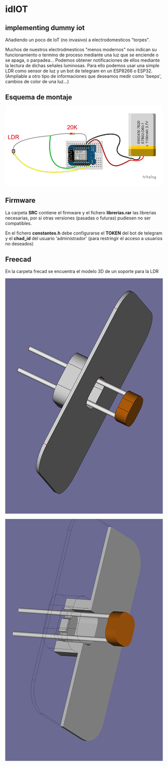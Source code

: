 # idIOT
## implementing dummy iot


Añadiendo un poco de IoT (no invasivo) a electrodomesticos "torpes".

Muchos de nuestros electrodmesticos "menos modernos" nos indican su funcionamiento o termino de proceso mediante una luz que se enciende o se apaga, o parpadea...
Podemos obtener notificaciones de ellos mediante la lectura de dichas señales luminosas.
Para ello podemos usar una simple LDR como sensor de luz y un bot de telegram en un ESP8266 o ESP32.
(Ampliable a otro tipo de informaciones que deseamos medir como 'beeps', cambios de color de una luz...)


## Esquema de montaje
![](./imagenes/wemos-idIOT_mini.png)


## Firmware
La carpeta **SRC** contiene el firmware y el fichero **librerias.rar** las librerias necesarias, por si otras versiones (pasadas o futuras) pudiesen no ser compatibles.

En el fichero **constantes.h** debe configurarse el **TOKEN** del bot de telegram y el **chad_id** del usuario 'administrador' (para restringir el acceso a usuarios no deseados)


## Freecad
En la carpeta frecad se encuentra el modelo 3D de un soporte para la LDR

![](./imagenes/todo.png)

![](./imagenes/soporte-LDR.png)




